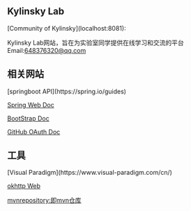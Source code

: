 ﻿<h2>Kylinsky Lab</h2>
[Community of Kylinsky](localhost:8081):

Kylinsky Lab网站，旨在为实验室同学提供在线学习和交流的平台
Email:648376320@qq.com

<h2>相关网站</h2>
[springboot API](https://spring.io/guides)

[Spring Web Doc](https://spring.io/guides/gs/serving-web-content/)

[BootStrap Doc](https://v3.bootcss.com/getting-started/)

[GitHub OAuth Doc](https://docs.github.com/en/developers/apps/creating-an-oauth-app)

<h2>工具</h2>
[Visual Paradigm](https://www.visual-paradigm.com/cn/)

[okhttp Web](https://square.github.io/okhttp/)

[mvnrepository:即mvn仓库](https://mvnrepository.com/)


